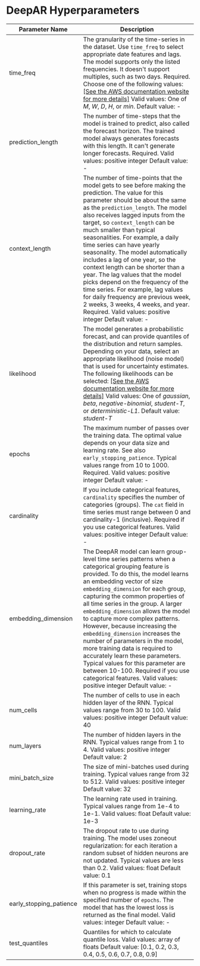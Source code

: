 # DeepAR Hyperparameters<a name="deepar_hyperparameters"></a>


| Parameter Name | Description | 
| --- | --- | 
| time\_freq |  The granularity of the time\-series in the dataset\. Use `time_freq` to select appropriate date features and lags\. The model supports only the listed frequencies\. It doesn't support multiples, such as two days\. Required\. Choose one of the following values: [\[See the AWS documentation website for more details\]](http://docs.aws.amazon.com/sagemaker/latest/dg/deepar_hyperparameters.html) Valid values: One of *M*, *W*, *D*, *H*, or *min*\. Default value: \-  | 
| prediction\_length |  The number of time\-steps that the model is trained to predict, also called the forecast horizon\. The trained model always generates forecasts with this length\. It can't generate longer forecasts\. Required\. Valid values: positive integer Default value: \-  | 
| context\_length |  The number of time\-points that the model gets to see before making the prediction\. The value for this parameter should be about the same as the `prediction_length`\. The model also receives lagged inputs from the target, so `context_length` can be much smaller than typical seasonalities\. For example, a daily time series can have yearly seasonality\. The model automatically includes a lag of one year, so the context length can be shorter than a year\. The lag values that the model picks depend on the frequency of the time series\. For example, lag values for daily frequency are previous week, 2 weeks, 3 weeks, 4 weeks, and year\. Required\. Valid values: positive integer Default value: \-  | 
| likelihood |  The model generates a probabilistic forecast, and can provide quantiles of the distribution and return samples\. Depending on your data, select an appropriate likelihood \(noise model\) that is used for uncertainty estimates\. The following likelihoods can be selected: [\[See the AWS documentation website for more details\]](http://docs.aws.amazon.com/sagemaker/latest/dg/deepar_hyperparameters.html) Valid values: One of *gaussian*, *beta*, *negative\-binomial*, *student\-T*, or *deterministic\-L1*\. Default value: *student\-T*  | 
| epochs |  The maximum number of passes over the training data\. The optimal value depends on your data size and learning rate\. See also `early_stopping_patience`\. Typical values range from 10 to 1000\. Required\. Valid values: positive integer Default value: \-  | 
| cardinality |  If you include categorical features, `cardinality` specifies the number of categories \(groups\)\.  The `cat` field in time series must range between 0 and cardinality\-1 \(inclusive\)\. Required if you use categorical features\. Valid values: positive integer Default value: \-  | 
| embedding\_dimension |  The DeepAR model can learn group\-level time series patterns when a categorical grouping feature is provided\. To do this, the model learns an embedding vector of size `embedding_dimension` for each group, capturing the common properties of all time series in the group\. A larger `embedding_dimension` allows the model to capture more complex patterns\. However, because increasing the `embedding_dimension` increases the number of parameters in the model, more training data is required to accurately learn these parameters\. Typical values for this parameter are between 10\-100\. Required if you use categorical features\. Valid values: positive integer Default value: \-  | 
| num\_cells |  The number of cells to use in each hidden layer of the RNN\. Typical values range from 30 to 100\. Valid values: positive integer Default value: 40  | 
| num\_layers |  The number of hidden layers in the RNN\. Typical values range from 1 to 4\. Valid values: positive integer Default value: 2  | 
| mini\_batch\_size |  The size of mini\-batches used during training\. Typical values range from 32 to 512\. Valid values: positive integer Default value: 32  | 
| learning\_rate |  The learning rate used in training\. Typical values range from 1e\-4 to 1e\-1\. Valid values: float Default value: 1e\-3  | 
| dropout\_rate |  The dropout rate to use during training\. The model uses zoneout regularization: for each iteration a random subset of hidden neurons are not updated\. Typical values are less than 0\.2\. Valid values: float Default value: 0\.1  | 
| early\_stopping\_patience |  If this parameter is set, training stops when no progress is made within the specified number of `epochs`\. The model that has the lowest loss is returned as the final model\. Valid values: integer Default value: \-  | 
| test\_quantiles |  Quantiles for which to calculate quantile loss\. Valid values: array of floats Default value: \[0\.1, 0\.2, 0\.3, 0\.4, 0\.5, 0\.6, 0\.7, 0\.8, 0\.9\]  | 
